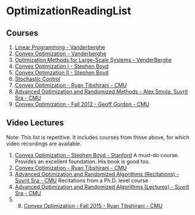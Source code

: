 # OptimizationReadingList


## Courses

1. [Linear Programming - Vanderberghe](http://www.seas.ucla.edu/~vandenbe/ee236a/ee236a.html)
2. [Convex Optimization - Vanderberghe](http://www.seas.ucla.edu/~vandenbe/ee236b/ee236b.html)
3. [Optimization Methods for Large-Scale Systems - VenderBerghe](http://www.seas.ucla.edu/~vandenbe/ee236c.html)
4. [Convex Optimization I - Stephen Boyd](http://stanford.edu/class/ee364a/)
5. [Convex Optimzation II - Stephen Boyd](http://stanford.edu/class/ee364b/)
6. [Stochastic Control](http://stanford.edu/class/ee365/)
7. [Convex Optimization - Ryan Tibshirani - CMU](http://www.stat.cmu.edu/~ryantibs/convexopt/)
8. [Advanced Optimization and Randomized Methods - Alex Smola, Suvrit Sra - CMU](http://www.cs.cmu.edu/~suvrit/teach/aopt.html)
9. [Convex Optimization - Fall 2012 - Geoff Gordon - CMU](https://www.cs.cmu.edu/~ggordon/10725-F12/)


## Video Lectures

Note: This list is repetitive. It includes courses from those above, for which video recordings are available.

1. [Convex Optimization - Stephen Boyd - Stanford](https://www.youtube.com/playlist?list=PL3940DD956CDF0622) A must-do course. Provides an excellent foundation. His book is good too.
2. [Convex Optimization - Ryan Tibshirani - CMU](https://www.youtube.com/playlist?list=PLvJ08ASPN6JPOsN1O91T0uVA-U7jfYBKU)
3. [Advanced Optimization and Randomized Algorithms (Recitations) - Suvrit Sra - CMU](https://www.youtube.com/playlist?list=PLjTcdlvIS6cj73EbnBdr6sz7_KEw1Evzp) Recitations from a Ph.D. level course
4. [Advanced Optimization and Randomized Algorithms (Lectures) - Suvrit Sra - CMU](https://www.youtube.com/playlist?list=PLjTcdlvIS6cjdA8WVXNIk56X_SjICxt0d)
5. 9. [Convex Optimization - Fall 2015 - Ryan Tibshirani - CMU](https://www.youtube.com/playlist?list=PLjbUi5mgii6BZBhJ9nW7eydgycyCOYeZ6)
